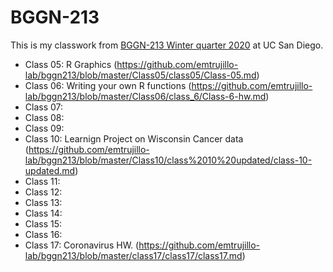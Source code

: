 # BGGN-213


This is my classwork from [BGGN-213 Winter quarter 2020](https://bioboot.github.io/bggn213_W20/) at UC San Diego.

- Class 05: R Graphics (https://github.com/emtrujillo-lab/bggn213/blob/master/Class05/class05/Class-05.md)
- Class 06: Writing your own R functions (https://github.com/emtrujillo-lab/bggn213/blob/master/Class06/class_6/Class-6-hw.md)
- Class 07:
- Class 08:
- Class 09:
- Class 10: Learnign Project on Wisconsin Cancer data (https://github.com/emtrujillo-lab/bggn213/blob/master/Class10/class%2010%20updated/class-10-updated.md)
- Class 11:
- Class 12:
- Class 13:
- Class 14:
- Class 15:
- Class 16:
- Class 17: Coronavirus HW. (https://github.com/emtrujillo-lab/bggn213/blob/master/class17/class17/class17.md)



